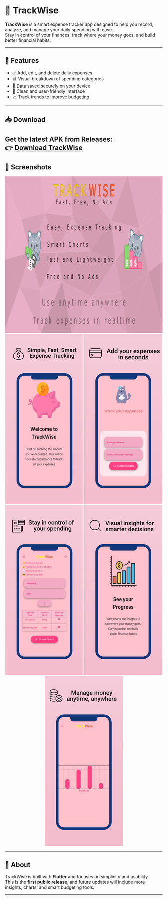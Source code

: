 # 📱 TrackWise

**TrackWise** is a smart expense tracker app designed to help you record, analyze, and manage your daily spending with ease.  
Stay in control of your finances, track where your money goes, and build better financial habits.

---

## 🚀 Features
- ✅ Add, edit, and delete daily expenses  
- 📊 Visual breakdown of spending categories  
- 💾 Data saved securely on your device  
- 🎨 Clean and user-friendly interface  
- 📈 Track trends to improve budgeting  

---

## 📥 Download
Get the latest APK from **Releases**:  
👉 [Download TrackWise](https://github.com/Arryyn/TrackWise/releases/tag/v1.0.0)
---

## 📸 Screenshots
<div><img src="https://github.com/Arryyn/TrackWise/blob/main/bitmap.png" width="1000" height="500" /></div>
<div style="display:flex; flex-direction: row; justify-content: space-evenly; align-items: center; flex-wrap: wrap;">
  <div><img src="https://raw.githubusercontent.com/Arryyn/TrackWise/main/image1.jpeg" width="250" /></div>
  <div><img src="https://raw.githubusercontent.com/Arryyn/TrackWise/main/image2.jpeg" width="250" /></div>
  <div><img src="https://raw.githubusercontent.com/Arryyn/TrackWise/main/image3.jpeg" width="250" /></div>
  <div><img src="https://raw.githubusercontent.com/Arryyn/TrackWise/main/image4.jpeg" width="250" /></div>
  <div><img src="https://raw.githubusercontent.com/Arryyn/TrackWise/main/image5.jpeg" width="250" /></div>
</div>


---

## 📌 About
TrackWise is built with **Flutter** and focuses on simplicity and usability.  
This is the **first public release**, and future updates will include more insights, charts, and smart budgeting tools.  

---
